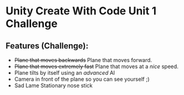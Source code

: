 # Unity Create With Code Unit 1 Challenge


## Features (Challenge):
* ~~Plane that moves backwards~~ Plane that moves forward.
* ~~Plane that moves extremely fast~~ Plane that moves at a *nice* speed.
* Plane tilts by itself using an *advanced* AI
* Camera in front of the plane so you can see yourself ;)
* Sad Lame Stationary nose stick